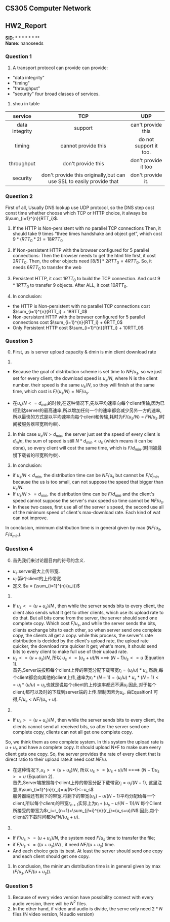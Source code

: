 <!--
 * @Github: https://github.com/Certseeds/CS305_Remake
 * @Organization: SUSTech
 * @Author: nanoseeds
 * @Date: 2020-06-19 16:06:56
 * @LastEditors: nanoseeds
 * @LastEditTime: 2020-06-20 12:17:12
 * @License: CC-BY-NC-SA_V4_0 or any later version 
 -->
## <div>CS305 Computer Network</div>
## <div>HW2_Report</div>

**SID**:  $********$   
**Name**:  nanoseeds  

### Question 1

1. A transport protocol can provide can provide:

+ "data integrity"
+ "timing"
+ "throughput"
+ "security"
four broad classes of services.

1. shou in table

|    service     |                                 TCP                                  |          UDP           |
| :------------: | :------------------------------------------------------------------: | :--------------------: |
| data integrity |                               support                                |   can't provide this   |
|     timing     |                         cannot provide this                          | do not support it too. |
|   throughput   |                          don't provide this                          |  don't provide it too  |
|    security    | don't provide this originally,but can use SSL to easily provide that |   don't provide it.    |


### Question 2

First of all, Usually DNS lookup use UDP protocol, so the DNS step cost const time whether choose which TCP or HTTP choice, it always be $\sum_{i=1}^{n}{RTT_i}$.

1. If the HTTP is Non-persistent with no parallel TCP connections Then, it should take 9 times “three times handshake and object get”, which cost $9 *(RTT_0 *2) = 18RTT_0$

2. If Non-persistent HTTP with the browser configured for 5 parallel connections:
  Then the browser needs to get the html file first, it cost $2RTT_0$.
  Then, the other objects need $⌈8/5⌉*2RTT_0 = 4RTT_0$.
  So, it needs $6RTT_0$ to transfer the web

3. Persistent HTTP, it cost $1 RTT_0$ to build the TCP connection. And cost $9*1RTT_0$ to transfer 9 objects. After ALL, it cost $10RTT_0$.
  
4. In conclusion:

+ the HTTP is Non-persistent with no parallel TCP connections cost  $\sum_{i=1}^{n}{RTT_i} + 18RTT_0$
+ Non-persistent HTTP with the browser configured for 5 parallel connections cost  $\sum_{i=1}^{n}{RTT_i}  + 6RTT_0$
+ Only Persistent HTTP cost $\sum_{i=1}^{n}{RTT_i}  + 10RTT_0$


### Question 3

0. First, us is server upload capacity & dmin is min client download rate

1. 

+ Because the goal of distribution scheme is set time to $NF/u_s$, so we just set for every client, the download speed is $u_s/N$, where N is the client number. 
their speed is the same $u_s/N$, so they will finish at the same time, which cost is $F/(u_s/N) = NF/u_s$.

+ 在$u_s/N <= d_{min}$的时候,在这种情况下,先以平均速率向每个client传输,因为已经到达server的最高速率,所以增加任何一个的速率都会减少另外一方的速率,所以最快的方式是以平均速率向每个cilent和传输,耗时为$F/(u_s/N)$ = $FN/u_s$.(时间被服务器带宽所约束).

2. In this case $u_s/N> d_{min}$, the server just set the speed of every client is $d_min$, the sum of speed is still $N*d_{min}<u_s$ (which means it can be done), so every client will cost the same time, which is $F/d_{min}$.(时间被最慢下载者的带宽所约束).

3. In conclusion:

+ if $u_s/N<d_{min}$, the distribution time can be $NF/u_s$ but cannot be $F/d_{min}$ because the us is too small, can not suppose the speed that bigger than $u_s/N$.  
+ If $u_s/N>= d_{min}$, the distribution time can be $F/d_{min}$ and the client's speed cannot suppose the server's max speed so time cannot be $NF/u_s$.    
+ In these two cases, first use all of the server's speed, the second use all of the minimum speed of client's max-download rate. Each kind of wat can not improve. 

In conclusion, minimum distribution time is in general given by max $(NF/u_s, F/ d_{min})$.


### Question 4

0. 首先我们来讨论题目内的符号的含义.

+ $u_s$:server最大上传带宽.
+ $u_i$:第i个client的上传带宽
+ 定义 $u = (\sum_{i=1}^{n}{u_i})$  

1. 

+ If $u_s <= (u+u_s)/N$ , then while the server sends bits to every client, the client also sends what It get to other clients, which use its upload rate to do that. But all bits come from the server, the server should send one complete copy. Which cost $F/u_s$, and while the server sends the bits, clients exchange bits to each other, so when server send one complete copy, the clients all get a copy. while this process, the server's rate distribution is decided by the client's upload rate, the upload rate quicker, the download rate quicker it get; what's more, it should send bits to every client to make full use of their upload rate.
+ $u_s <= (u+u_s)/N$, 
  所以 $u_s <= (u_s+u)/N$ ===> $(N-1)u_s <= u$ (Equation 1).  
  首先,Server端按照每个client上传的带宽分配下载带宽$r_i=(u_i/u)*u_s$,然后,每个client都会向其他的client上传,速率为${r_i} * (N-1) =(u_i/u) * u_s * (N-1) <= u_i * (u/u)=u_i$,也就是说每个client的上传速率都还不满$u_i$.因此,对于每个client,都可以及时的下载到server端的上传.限制因素为$u_s$.
  由Equaltion1 可得,$F/u_s<NF/(u_s+u)$.

2. 

+ If $u_s>= (u+u_s)/N$ , then while the server sends bits to every client, the clients cannot send all received bits, so after the server send one complete copy, clients can not all get one complete copy.

So, we think them as one complete system. In this system the upload rate is $u+u_s$ and have a complete copy. It should upload N*F to make sure every client gets one copy. So, the server provides the rate of every client that is direct ratio to their upload rate.it need cost $NF/u$.  

+ 在这种情况下,$u_s>= (u+u_s)/N$, 
  所以 $u_s>= (u_s+u)/N$ ====> $(N-1)u_s>= u$ (Equation 2).  
  首先,Server端按照每个client上传的带宽分配下载带宽$r_i=u_i/(N-1)$, 这里注意,$\sum_{i=1}^{n}{r_i}=u/(N-1)<=u_s$  
  服务器端还有剩下的带宽.将剩下的带宽$(u_s)-u/(N-1)$平均分配给每一个client,所以每个$client_i$的带宽$r_{n+1}$实际上为$r_i+(u_s-u/(N-1))/N$
  每个Client所接受的带宽为$r_i+r_{n+1}+\sum_{j!=i}^{n}{r_j}=(u_s+u)/N$
  因此,每个client的下载时间都为$FN/(u_s+u)$.

3. 

+ If $F/u_s>=(u+u_s)/N$, the system need $F/u_s$ time to transfer the file; 
+ if $F/u_s <= ((u+u_s)/N)$ , it need $NF/(u+u_s)$ time. 
+ And each choice gets its best. At least the server should send one copy and each client should get one copy.

1. In conclusion, the minimum distribution time is in general given by max $(F/u_s, NF/(u+u_s))$.


### Question 5

1. Because of every video version have possibility connect with every audio version, there will be $N^2$ files.
2. In the other hand, if video and audio is divide, the serve only need $2*N$ files (N video version, N audio version)

